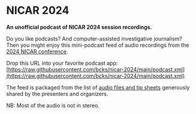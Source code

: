 # NICAR 2024
**An unofficial podcast of NICAR 2024 session recordings.**

Do you like podcasts? And computer-assisted investigative journalism? Then you might enjoy this mini-podcast feed of audio recordings from the [2024 NICAR conference](https://www.ire.org/training/conferences/nicar-2024/).

Drop this URL into your favorite podcast app:  
[https://raw.githubusercontent.com/bcks/nicar-2024/main/podcast.xml](https://raw.githubusercontent.com/bcks/nicar-2024/main/podcast.xml)

  

The feed is packaged from the list of [audio files and tip sheets](https://www.ire.org/training/conferences/nicar-2024/nicar24-tipsheets-audio/) generously shared by the presenters and organizers. 

NB: Most of the audio is not in stereo.

